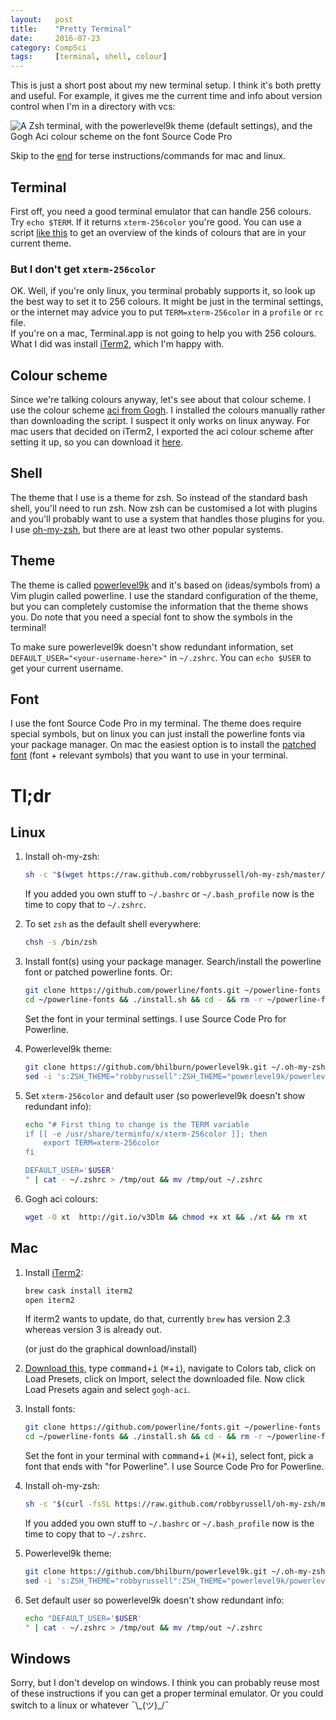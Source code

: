 ```yaml
---
layout:   post
title:    "Pretty Terminal"
date:     2016-07-23
category: CompSci
tags:     [terminal, shell, colour]
---
```


This is just a short post about my new terminal setup. I think it's both pretty and useful. For example, it gives me the current time and info about version control when I'm in a directory with vcs:

![A Zsh terminal, with the powerlevel9k theme (default settings), and the Gogh Aci colour scheme on the font Source Code Pro](iterm2_gogh_aci_source_code_pro_zsh_powerlevel9k.png)

Skip to the [end](#tl-dr) for terse instructions/commands for mac and linux. 

## Terminal

First off, you need a good terminal emulator that can handle 256 colours. Try `echo $TERM`. If it returns `xterm-256color` you're good. You can use a script [like this](https://raw.githubusercontent.com/mbadolato/iTerm2-Color-Schemes/2e5e8e7628ddb09bd2f9408a85e317d25ba7b282/tools/screenshotTable.sh) to get an overview of the kinds of colours that are in your current theme. 

### But I don't get `xterm-256color`

OK. Well, if you're only linux, you terminal probably supports it, so look up the best way to set it to 256 colours. It might be just in the terminal settings, or the internet may advice you to put `TERM=xterm-256color` in a `profile` or `rc` file.  
If you're on a mac, Terminal.app is not going to help you with 256 colours. What I did was install [iTerm2](https://iterm2.com/), which I'm happy with. 

## Colour scheme

Since we're talking colours anyway, let's see about that colour scheme. I use the colour scheme [aci from Gogh](https://github.com/Mayccoll/Gogh/blob/master/content/themes.md#aci). I installed the colours manually rather than downloading the script. I suspect it only works on linux anyway. For mac users that decided on iTerm2, I exported the aci colour scheme after setting it up, so you can download it [here](gogh-aci.itermcolors). 

## Shell

The theme that I use is a theme for zsh. So instead of the standard bash shell, you'll need to run zsh. Now zsh can be customised a lot with plugins and you'll probably want to use a system that handles those plugins for you. I use [oh-my-zsh](http://ohmyz.sh/), but there are at least two other popular systems. 

## Theme

The theme is called [powerlevel9k](https://github.com/bhilburn/powerlevel9k) and it's based on (ideas/symbols from) a Vim plugin called powerline. I use the standard configuration of the theme, but you can completely customise the information that the theme shows you. Do note that you need a special font to show the symbols in the terminal! 

To make sure powerlevel9k doesn't show redundant information, set `DEFAULT_USER="<your-username-here>"` in `~/.zshrc`. You can `echo $USER` to get your current username. 

## Font

I use the font Source Code Pro in my terminal. The theme does require special symbols, but on linux you can just install the powerline fonts via your package manager. On mac the easiest option is to install the [patched font](https://github.com/powerline/fonts) (font + relevant symbols) that you want to use in your terminal. 

# Tl;dr

## Linux

1. Install oh-my-zsh:

   ```sh
   sh -c "$(wget https://raw.github.com/robbyrussell/oh-my-zsh/master/tools/install.sh -O -)"
   ```

    If you added you own stuff to `~/.bashrc` or `~/.bash_profile` now is the time to copy that to `~/.zshrc`. 

2. To set `zsh` as the default shell everywhere:

   ```zsh
   chsh -s /bin/zsh
   ```

3. Install font(s) using your package manager. Search/install the powerline font or patched powerline fonts. Or:

   ```zsh
   git clone https://github.com/powerline/fonts.git ~/powerline-fonts
   cd ~/powerline-fonts && ./install.sh && cd - && rm -r ~/powerline-fonts
   ```

    Set the font in your terminal settings. I use Source Code Pro for Powerline.

4. Powerlevel9k theme:

   ```zsh
   git clone https://github.com/bhilburn/powerlevel9k.git ~/.oh-my-zsh/custom/themes/powerlevel9k
   sed -i 's:ZSH_THEME="robbyrussell":ZSH_THEME="powerlevel9k/powerlevel9k":' ~/.zshrc
   ```

5. Set `xterm-256color` and default user (so powerlevel9k doesn't show redundant info):

   ```zsh
   echo "# First thing to change is the TERM variable
   if [[ -e /usr/share/terminfo/x/xterm-256color ]]; then
       export TERM=xterm-256color
   fi
   
   DEFAULT_USER='$USER'
   " | cat - ~/.zshrc > /tmp/out && mv /tmp/out ~/.zshrc
   ```

6. Gogh aci colours:

   ```zsh
   wget -O xt  http://git.io/v3Dlm && chmod +x xt && ./xt && rm xt
   ```

## Mac

1. Install [iTerm2](https://iterm2.com/):

   ```sh
   brew cask install iterm2
   open iterm2
   ```
   
   If iterm2 wants to update, do that, currently `brew` has version 2.3 whereas version 3 is already out.
   
   (or just do the graphical download/install)

2. [Download this](gogh-aci.itermcolors), type <kbd>command</kbd>+<kbd>i</kbd> (<kbd>⌘</kbd>+<kbd>i</kbd>), navigate to Colors tab, click on Load Presets, click on Import, select the downloaded file. Now click Load Presets again and select `gogh-aci`. 

3. Install fonts:

   ```zsh
   git clone https://github.com/powerline/fonts.git ~/powerline-fonts
   cd ~/powerline-fonts && ./install.sh && cd - && rm -r ~/powerline-fonts
   ```

    Set the font in your terminal with <kbd>command</kbd>+<kbd>i</kbd> (<kbd>⌘</kbd>+<kbd>i</kbd>), select font, pick a font that ends with "for Powerline". I use Source Code Pro for Powerline.

4. Install oh-my-zsh:

   ```sh
   sh -c "$(curl -fsSL https://raw.github.com/robbyrussell/oh-my-zsh/master/tools/install.sh)"
   ```

    If you added you own stuff to `~/.bashrc` or `~/.bash_profile` now is the time to copy that to `~/.zshrc`. 

5. Powerlevel9k theme:

   ```zsh
   git clone https://github.com/bhilburn/powerlevel9k.git ~/.oh-my-zsh/custom/themes/powerlevel9k
   sed -i 's:ZSH_THEME="robbyrussell":ZSH_THEME="powerlevel9k/powerlevel9k":' ~/.zshrc
   ```

6. Set default user so powerlevel9k doesn't show redundant info:

   ```zsh
   echo "DEFAULT_USER='$USER'
   " | cat - ~/.zshrc > /tmp/out && mv /tmp/out ~/.zshrc
   ```

## Windows 

Sorry, but I don't develop on windows. I think you can probably reuse most of these instructions if you can get a proper terminal emulator. Or you could switch to a linux or whatever ¯\\\_(ツ)\_/¯
